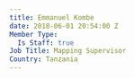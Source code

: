 ```yaml
---
title: Emmanuel Kombe
date: 2018-06-01 20:54:00 Z
Member Type:
  Is Staff: true
Job Title: Mapping Supervisor
Country: Tanzania
---
```


